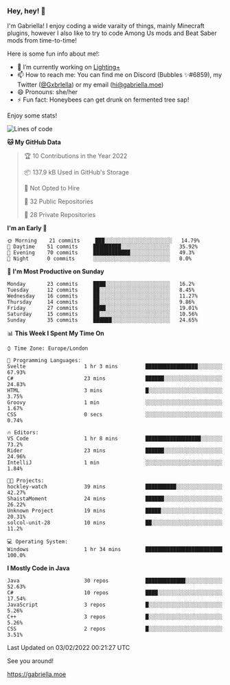### Hey, hey! 👋

I'm Gabriella! I enjoy coding a wide varaity of things, mainly Minecraft plugins, however I also like to try to code Among Us mods and Beat Saber mods from time-to-time!

Here is some fun info about me!:

- 🔭 I’m currently working on [Lighting+](https://github.com/IsGabriellaCurious/LightingPlus)
- 📫 How to reach me: You can find me on Discord (Bubbles ✨#6859), my Twitter ([@Gxbrlella](twitter.com/Gxbrlella)) or my email ([hi@gabriella.moe](mailto://hi@gabriella.moe))
- 😄 Pronouns: she/her
- ⚡ Fun fact: Honeybees can get drunk on fermented tree sap!

Enjoy some stats!

<!--START_SECTION:waka-->
![Lines of code](https://img.shields.io/badge/From%20Hello%20World%20I%27ve%20Written-13%20Thousand%20lines%20of%20code-blue)

**🐱 My GitHub Data** 

> 🏆 10 Contributions in the Year 2022
 > 
> 📦 137.9 kB Used in GitHub's Storage 
 > 
> 🚫 Not Opted to Hire
 > 
> 📜 32 Public Repositories 
 > 
> 🔑 28 Private Repositories  
 > 
**I'm an Early 🐤** 

```text
🌞 Morning    21 commits     ███░░░░░░░░░░░░░░░░░░░░░░   14.79% 
🌆 Daytime    51 commits     █████████░░░░░░░░░░░░░░░░   35.92% 
🌃 Evening    70 commits     ████████████░░░░░░░░░░░░░   49.3% 
🌙 Night      0 commits      ░░░░░░░░░░░░░░░░░░░░░░░░░   0.0%

```
📅 **I'm Most Productive on Sunday** 

```text
Monday       23 commits     ████░░░░░░░░░░░░░░░░░░░░░   16.2% 
Tuesday      12 commits     ██░░░░░░░░░░░░░░░░░░░░░░░   8.45% 
Wednesday    16 commits     ██░░░░░░░░░░░░░░░░░░░░░░░   11.27% 
Thursday     14 commits     ██░░░░░░░░░░░░░░░░░░░░░░░   9.86% 
Friday       27 commits     ████░░░░░░░░░░░░░░░░░░░░░   19.01% 
Saturday     15 commits     ██░░░░░░░░░░░░░░░░░░░░░░░   10.56% 
Sunday       35 commits     ██████░░░░░░░░░░░░░░░░░░░   24.65%

```


📊 **This Week I Spent My Time On** 

```text
⌚︎ Time Zone: Europe/London

💬 Programming Languages: 
Svelte                   1 hr 3 mins         █████████████████░░░░░░░░   67.93% 
C#                       23 mins             ██████░░░░░░░░░░░░░░░░░░░   24.83% 
HTML                     3 mins              █░░░░░░░░░░░░░░░░░░░░░░░░   3.75% 
Groovy                   1 min               ░░░░░░░░░░░░░░░░░░░░░░░░░   1.67% 
CSS                      0 secs              ░░░░░░░░░░░░░░░░░░░░░░░░░   0.74%

🔥 Editors: 
VS Code                  1 hr 8 mins         ██████████████████░░░░░░░   73.2% 
Rider                    23 mins             ██████░░░░░░░░░░░░░░░░░░░   24.96% 
IntelliJ                 1 min               ░░░░░░░░░░░░░░░░░░░░░░░░░   1.84%

🐱‍💻 Projects: 
hockley-watch            39 mins             ██████████░░░░░░░░░░░░░░░   42.27% 
ShaistaMoment            24 mins             ██████░░░░░░░░░░░░░░░░░░░   26.22% 
Unknown Project          19 mins             █████░░░░░░░░░░░░░░░░░░░░   20.31% 
solcol-unit-28           10 mins             ██░░░░░░░░░░░░░░░░░░░░░░░   11.2%

💻 Operating System: 
Windows                  1 hr 34 mins        █████████████████████████   100.0%

```

**I Mostly Code in Java** 

```text
Java                     30 repos            █████████████░░░░░░░░░░░░   52.63% 
C#                       10 repos            ████░░░░░░░░░░░░░░░░░░░░░   17.54% 
JavaScript               3 repos             █░░░░░░░░░░░░░░░░░░░░░░░░   5.26% 
C++                      3 repos             █░░░░░░░░░░░░░░░░░░░░░░░░   5.26% 
CSS                      2 repos             █░░░░░░░░░░░░░░░░░░░░░░░░   3.51%

```



 Last Updated on 03/02/2022 00:21:27 UTC
<!--END_SECTION:waka-->

See you around!

https://gabriella.moe
